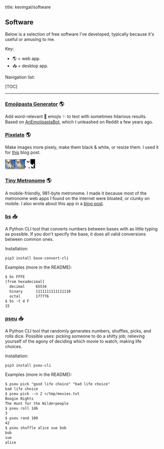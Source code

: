 title: kevingal/software

## Software
Below is a selection of free software I've developed, typically because it's useful or amusing to me.

Key:

* 🌎 = web app.
* 📥 = desktop app.

Navigation list:

[TOC]

<hr>

### [Emojipasta Generator](/apps/emojipasta.html) 🌎
Add word-relevant 🤖 emojis ✨ to text with sometimes hilarious results. Based on [AnEmojipastaBot](https://github.com/Kevinpgalligan/EmojipastaBot), which I unleashed on Reddit a few years ago.

### [Pixelate](/apps/pixelate.html) 🌎
Make images more pixely, make them black & white, or resize them. I used it for [this](/blog/mona-lisa-gol.html) blog post.

![dog from CIFAR-10, I think](/static/img/pixelate/dog-before.png)![pixelated version](/static/img/pixelate/dog-after.png)![black & white version](/static/img/pixelate/dog-after-bw.png)

### [Tiny Metronome](/apps/metronome.html) 🌎
A mobile-friendly, 981-byte metronome. I made it because most of the metronome web apps I found on the internet were bloated, or clunky on mobile. I also wrote about this app in a [blog post](/blog/metronome.html).

### [bs](https://github.com/Kevinpgalligan/bs) 📥
A Python CLI tool that converts numbers between bases with as little typing as possible. If you don't specify the base, it does all valid conversions between common ones.

Installation:

    pip3 install base-convert-cli

Examples (more in the README):

	$ bs FFFE
	[from hexadecimal]
	  decimal     65534
	  binary      1111111111111110
	  octal       177776
	$ bs -t d F
	15

### [pseu](https://github.com/Kevinpgalligan/pseu) 📥
A Python CLI tool that randomly generates numbers, shuffles, picks, and rolls dice. Possible uses: picking someone to do a shitty job; relieving yourself of the agony of deciding which movie to watch; making life choices.

Installation:

	pip3 install pseu-cli

Examples (more in the README):

	$ pseu pick "good life choice" "bad life choice"
	bad life choice
	$ pseu pick --n 2 </tmp/movies.txt
	Boogie Nights
	The Hunt for the Wilderpeople
	$ pseu roll 1d6
	3
	$ pseu rand 100
	42
	$ pseu shuffle alice sue bob
	bob
	sue
	alice
